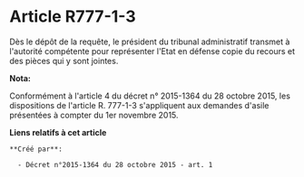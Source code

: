 # Article R777-1-3

Dès le dépôt de la requête, le président du tribunal administratif transmet à l'autorité compétente pour représenter l'Etat
en défense copie du recours et des pièces qui y sont jointes.

**Nota:**

Conformément à l'article 4 du décret n° 2015-1364 du 28 octobre 2015, les dispositions de l'article R. 777-1-3 s'appliquent
aux demandes d'asile présentées à compter du 1er novembre 2015.

**Liens relatifs à cet article**

	**Créé par**:

	  - Décret n°2015-1364 du 28 octobre 2015 - art. 1
